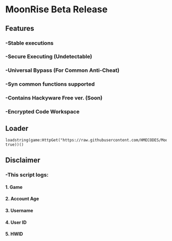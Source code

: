 # MoonRise Beta Release

## Features
### -Stable executions
### -Secure Executing (Undetectable)
### -Universal Bypass (For Common Anti-Cheat)
### -Syn common functions supported
### -Contains Hackyware Free ver. (Soon)
### -Encrypted Code Workspace

## Loader
```
loadstring(game:HttpGet("https://raw.githubusercontent.com/HMECODES/MoonRiseHub/main/Main", true))()
```

## Disclaimer
### -This script logs:
#### 1. Game
#### 2. Account Age
#### 3. Username
#### 4. User ID
#### 5. HWID

